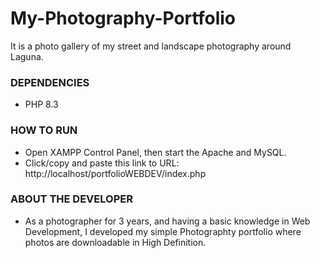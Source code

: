 # My-Photography-Portfolio
It is a photo gallery of my street and landscape photography around Laguna.

### DEPENDENCIES
- PHP 8.3

### HOW TO RUN
- Open XAMPP Control Panel, then start the Apache and MySQL. 
- Click/copy and paste this link to URL: http://localhost/portfolioWEBDEV/index.php

### ABOUT THE DEVELOPER
- As a photographer for 3 years, and having a basic knowledge in Web Development, I developed my simple Photographty portfolio where photos are downloadable in High Definition.
